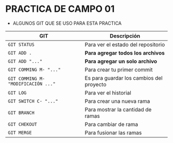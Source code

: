 # PRACTICA DE CAMPO 01

- ALGUNOS GIT QUE SE USO PARA ESTA PRACTICA

| GIT | Descripción                |
| ------------- | ------------------------------ |
| `GIT STATUS`      | Para ver el estado del repositorio      |
| `GIT ADD .`   | **Para agregar todos los archivos**     |
| `GIT ADD "..." `   | **Para agregar un solo archivo**     |
| `GIT COMMING M- "..."`      | Para crear tu primer commit     |
| `GIT COMMING M- "MODIFICACIÓN ..."`      | Es para guardar los cambios del proyecto     |
| `GIT LOG`      | Para ver el historial     |
| `GIT SWITCH C- "..." `      | Para crear una nueva rama |
| `GIT BRANCH `      | Para mostrar la cantidad de ramas |
| `GIT CHEKOUT `      | Para cambiar de rama |
| `GIT MERGE `      | Para fusionar las ramas |

